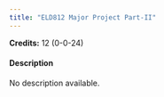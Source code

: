 ```yaml
---
title: "ELD812 Major Project Part-II"
---
```

**Credits:** 12 (0-0-24)

#### Description
No description available.